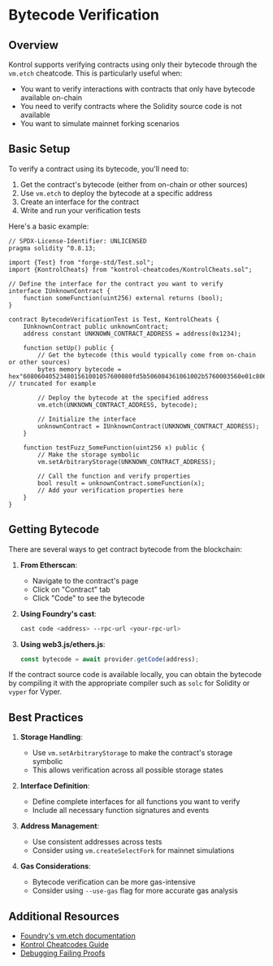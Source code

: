 # Bytecode Verification

## Overview

Kontrol supports verifying contracts using only their bytecode through the `vm.etch` cheatcode. This is particularly useful when:
- You want to verify interactions with contracts that only have bytecode available on-chain
- You need to verify contracts where the Solidity source code is not available
- You want to simulate mainnet forking scenarios

## Basic Setup

To verify a contract using its bytecode, you'll need to:
1. Get the contract's bytecode (either from on-chain or other sources)
2. Use `vm.etch` to deploy the bytecode at a specific address
3. Create an interface for the contract
4. Write and run your verification tests

Here's a basic example:

```solidity
// SPDX-License-Identifier: UNLICENSED
pragma solidity ^0.8.13;

import {Test} from "forge-std/Test.sol";
import {KontrolCheats} from "kontrol-cheatcodes/KontrolCheats.sol";

// Define the interface for the contract you want to verify
interface IUnknownContract {
    function someFunction(uint256) external returns (bool);
}

contract BytecodeVerificationTest is Test, KontrolCheats {
    IUnknownContract public unknownContract;
    address constant UNKNOWN_CONTRACT_ADDRESS = address(0x1234);

    function setUp() public {
        // Get the bytecode (this would typically come from on-chain or other sources)
        bytes memory bytecode = hex"608060405234801561001057600080fd5b506004361061002b5760003560e01c8063..."; // truncated for example

        // Deploy the bytecode at the specified address
        vm.etch(UNKNOWN_CONTRACT_ADDRESS, bytecode);
        
        // Initialize the interface
        unknownContract = IUnknownContract(UNKNOWN_CONTRACT_ADDRESS);
    }

    function testFuzz_SomeFunction(uint256 x) public {
        // Make the storage symbolic
        vm.setArbitraryStorage(UNKNOWN_CONTRACT_ADDRESS);
        
        // Call the function and verify properties
        bool result = unknownContract.someFunction(x);
        // Add your verification properties here
    }
}
```

## Getting Bytecode

There are several ways to get contract bytecode from the blockchain:

1. **From Etherscan**:
   - Navigate to the contract's page
   - Click on "Contract" tab
   - Click "Code" to see the bytecode

2. **Using Foundry's cast**:
   ```bash
   cast code <address> --rpc-url <your-rpc-url>
   ```

3. **Using web3.js/ethers.js**:
   ```javascript
   const bytecode = await provider.getCode(address);
   ```

If the contract source code is available locally, you can obtain the bytecode by compiling it with the appropriate compiler such as `solc` for Solidity or `vyper` for Vyper.

## Best Practices

1. **Storage Handling**:
   - Use `vm.setArbitraryStorage` to make the contract's storage symbolic
   - This allows verification across all possible storage states

2. **Interface Definition**:
   - Define complete interfaces for all functions you want to verify
   - Include all necessary function signatures and events

3. **Address Management**:
   - Use consistent addresses across tests
   - Consider using `vm.createSelectFork` for mainnet simulations

4. **Gas Considerations**:
   - Bytecode verification can be more gas-intensive
   - Consider using `--use-gas` flag for more accurate gas analysis


## Additional Resources

- [Foundry's vm.etch documentation](https://book.getfoundry.sh/cheatcodes/etch)
- [Kontrol Cheatcodes Guide](../guides/cheatcodes.md)
- [Debugging Failing Proofs](../tips/debugging-failing-proofs.md) 